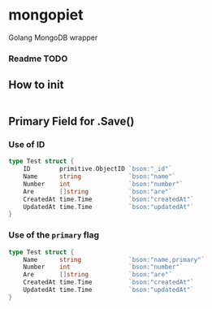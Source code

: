 # mongopiet

Golang MongoDB wrapper

### Readme TODO

## How to init

```go

```

## Primary Field for .Save()

### Use of ID

```go
type Test struct {
	ID        primitive.ObjectID `bson:"_id"`
	Name      string             `bson:"name"`
	Number    int                `bson:"number"`
	Are       []string           `bson:"are"`
	CreatedAt time.Time          `bson:"createdAt"`
	UpdatedAt time.Time          `bson:"updatedAt"`
}
```

### Use of the `primary` flag

```go
type Test struct {
	Name      string             `bson:"name,primary"`
	Number    int                `bson:"number"`
	Are       []string           `bson:"are"`
	CreatedAt time.Time          `bson:"createdAt"`
	UpdatedAt time.Time          `bson:"updatedAt"`
}
```
